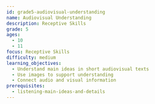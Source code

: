 ```yaml
---
id: grade5-audiovisual-understanding
name: Audiovisual Understanding
description: Receptive Skills
grade: 5
ages:
  - 10
  - 11
focus: Receptive Skills
difficulty: medium
learning_objectives:
  - Understand main ideas in short audiovisual texts
  - Use images to support understanding
  - Connect audio and visual information
prerequisites:
  - listening-main-ideas-and-details
---
```


